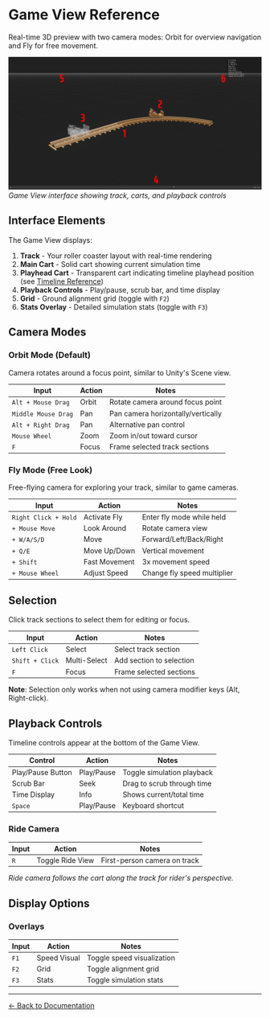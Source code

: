 # Game View Reference

Real-time 3D preview with two camera modes: Orbit for overview navigation and Fly for free movement.

![Game View Overview](../images/game-view.png)
_Game View interface showing track, carts, and playback controls_

## Interface Elements

The Game View displays:

1. **Track** - Your roller coaster layout with real-time rendering
2. **Main Cart** - Solid cart showing current simulation time
3. **Playhead Cart** - Transparent cart indicating timeline playhead position (see [Timeline Reference](timeline.md))
4. **Playback Controls** - Play/pause, scrub bar, and time display
5. **Grid** - Ground alignment grid (toggle with `F2`)
6. **Stats Overlay** - Detailed simulation stats (toggle with `F3`)

## Camera Modes

### Orbit Mode (Default)

Camera rotates around a focus point, similar to Unity's Scene view.

| Input               | Action | Notes                              |
| ------------------- | ------ | ---------------------------------- |
| `Alt + Mouse Drag`  | Orbit  | Rotate camera around focus point   |
| `Middle Mouse Drag` | Pan    | Pan camera horizontally/vertically |
| `Alt + Right Drag`  | Pan    | Alternative pan control            |
| `Mouse Wheel`       | Zoom   | Zoom in/out toward cursor          |
| `F`                 | Focus  | Frame selected track sections      |

### Fly Mode (Free Look)

Free-flying camera for exploring your track, similar to game cameras.

| Input                | Action        | Notes                       |
| -------------------- | ------------- | --------------------------- |
| `Right Click + Hold` | Activate Fly  | Enter fly mode while held   |
| `+ Mouse Move`       | Look Around   | Rotate camera view          |
| `+ W/A/S/D`          | Move          | Forward/Left/Back/Right     |
| `+ Q/E`              | Move Up/Down  | Vertical movement           |
| `+ Shift`            | Fast Movement | 3x movement speed           |
| `+ Mouse Wheel`      | Adjust Speed  | Change fly speed multiplier |

## Selection

Click track sections to select them for editing or focus.

| Input           | Action       | Notes                    |
| --------------- | ------------ | ------------------------ |
| `Left Click`    | Select       | Select track section     |   
| `Shift + Click` | Multi-Select | Add section to selection |
| `F`             | Focus        | Frame selected sections  |

**Note**: Selection only works when not using camera modifier keys (Alt, Right-click).

## Playback Controls

Timeline controls appear at the bottom of the Game View.

| Control           | Action     | Notes                      |
| ----------------- | ---------- | -------------------------- |
| Play/Pause Button | Play/Pause | Toggle simulation playback |
| Scrub Bar         | Seek       | Drag to scrub through time |
| Time Display      | Info       | Shows current/total time   |
| `Space`           | Play/Pause | Keyboard shortcut          |

### Ride Camera

| Input | Action           | Notes                        |
| ----- | ---------------- | ---------------------------- |
| `R`   | Toggle Ride View | First-person camera on track |

_Ride camera follows the cart along the track for rider's perspective._

## Display Options

### Overlays

| Input | Action       | Notes                      |
| ----- | ------------ | -------------------------- |
| `F1`  | Speed Visual | Toggle speed visualization |
| `F2`  | Grid         | Toggle alignment grid      |
| `F3`  | Stats        | Toggle simulation stats    |

---

[← Back to Documentation](../)

